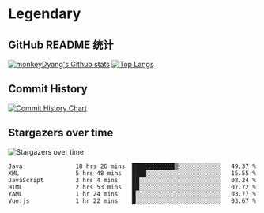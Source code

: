 # Legendary

## GitHub README 统计

[![monkeyDyang's Github stats](https://github-readme-stats.vercel.app/api?username=monkeyDyang&show_icons=true)](https://github.com/monkeyDyang/Legendary)
[![Top Langs](https://github-readme-stats.vercel.app/api/top-langs/?username=monkeyDyang&layout=compact)](https://github.com/monkeyDyang/Legendary)

## Commit History

[![Commit History Chart](https://commit-history-api.herokuapp.com/svg?repos=monkeyDyang/Legendary&type=Date)](https://the-commit-history.vercel.app/#monkeyDyang/Legendary&Date)

## Stargazers over time

![Stargazers over time](https://starchart.cc/monkeyDyang/Legendary.svg)

<!--START_SECTION:waka-->

```text
Java               18 hrs 26 mins  ████████████▒░░░░░░░░░░░░   49.37 %
XML                5 hrs 48 mins   ████░░░░░░░░░░░░░░░░░░░░░   15.55 %
JavaScript         3 hrs 4 mins    ██░░░░░░░░░░░░░░░░░░░░░░░   08.24 %
HTML               2 hrs 53 mins   ██░░░░░░░░░░░░░░░░░░░░░░░   07.72 %
YAML               1 hr 24 mins    █░░░░░░░░░░░░░░░░░░░░░░░░   03.77 %
Vue.js             1 hr 22 mins    █░░░░░░░░░░░░░░░░░░░░░░░░   03.67 %
```

<!--END_SECTION:waka-->
